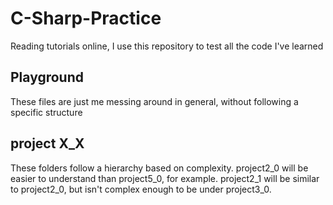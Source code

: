# C-Sharp-Practice
Reading tutorials online, I use this repository to test all the code I've learned

## Playground
These files are just me messing around in general, without following a specific structure

## project X_X
These folders follow a hierarchy based on complexity. project2_0 will be easier to understand than project5_0, for example. project2_1 will be similar to project2_0, but isn't complex enough to be under project3_0.
